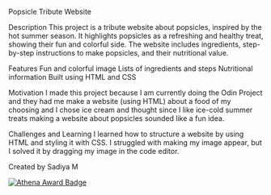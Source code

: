 Popsicle Tribute Website

Description
This project is a tribute website about popsicles, inspired by the hot summer season. 
It highlights popsicles as a refreshing and healthy treat, showing their fun and colorful side. 
The website includes ingredients, step-by-step instructions to make popsicles, and their nutritional value.

Features
Fun and colorful image
Lists of ingredients and steps
Nutritional information
Built using HTML and CSS

Motivation
I made this project because I am currently doing the Odin Project and they had me make a website (using HTML) about a food of my choosing and I chose ice cream and thought since I like ice-cold summer treats making a website about popsicles sounded like a fun idea.

Challenges and Learning
I learned how to structure a website by using HTML and styling it with CSS. I struggled with making my image appear, but I solved it by dragging my image in the code editor.

Created by Sadiya M

[![Athena Award Badge](https://img.shields.io/endpoint?url=https%3A%2F%2Faward.athena.hackclub.com%2Fapi%2Fbadge)](https://award.athena.hackclub.com?utm_source=readme)
